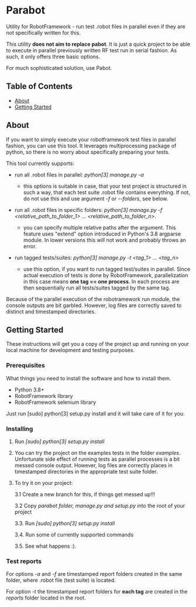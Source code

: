 # Parabot

Utility for RobotFramework - run test .robot files in parallel even if they are not specifically written for this.

This utility **does not aim to replace pabot**. It is just a quick project to be able to execute in parallel previously written RF test run in serial fashion. As such, it only offers three basic options.

For much sophisticated solution, use Pabot.

## Table of Contents

- [About](#about)
- [Getting Started](#getting_started)

## About <a name = "about"></a>

If you want to simply execute your robotframework test files in parallel fashion, you can use this tool.
It leverages multiprocessing package of python, so there is no worry about specifically preparing your tests.

This tool currently supports:

- run all .robot files in parallel: _python[3] manage.py -a_

  - this options is suitable in case, that your test project is structured in such a way, that each test suite .robot file contains everything. If not, do not use this and use argument _-f_ or _--folders_, see below.

- run all .robot files in specific folders: _python[3] manage.py -f <relative_path_to_folder_1> ... <relative_path_to_folder_n>_.

  - you can specify multiple relative paths after the argument. This feature uses "extend" option introduced in Python's 3.8 argparse module. In lower versions this will not work and probably throws an error.

- run tagged tests/suites: _python[3] manage.py -t <tag_1> ... <tag_n>_

  - use this option, if you want to run tagged test/suites in parallel. Since actual execution of tests is done by RobotFramework, parallelization in this case means **one tag == one process**. In each process are then sequentially run all tests/suites tagged by the same tag.

Because of the parallel execution of the robotramework run module, the console outputs are bit garbled. However, log files are correctly saved to distinct and timestamped directories.

## Getting Started <a name = "getting_started"></a>

These instructions will get you a copy of the project up and running on your local machine for development and testing purposes.

### Prerequisites

What things you need to install the software and how to install them.

- Python 3.8+
- RobotFramework library
- RobotFramework selenium library

Just run [sudo] python[3] setup.py install and it will take care of it for you.

### Installing

1. Run _[sudo] python[3] setup.py install_
2. You can try the project on the examples tests in the folder _examples_. Unfortunate side effect of running tests as parallel processes is a bit messed console output. However, log files are correctly places in timestamped directories in the appropriate test suite folder.
3. To try it on your project:

   3.1 Create a new branch for this, if things get messed up!!!

   3.2 Copy _parabot folder, manage.py and setup.py_ into the root of your project

   3.3. Run _[sudo] python[3] setup.py install_

   3.4. Run some of currently supported commands

   3.5. See what happens :).

### Test reports

For options _-a_ and _-f_ are timestamped report folders created in the same folder, where .robot file (test suite) is located.

For option _-t_ the timestamped report folders for **each tag** are created in the _reports_ folder located in the root.

